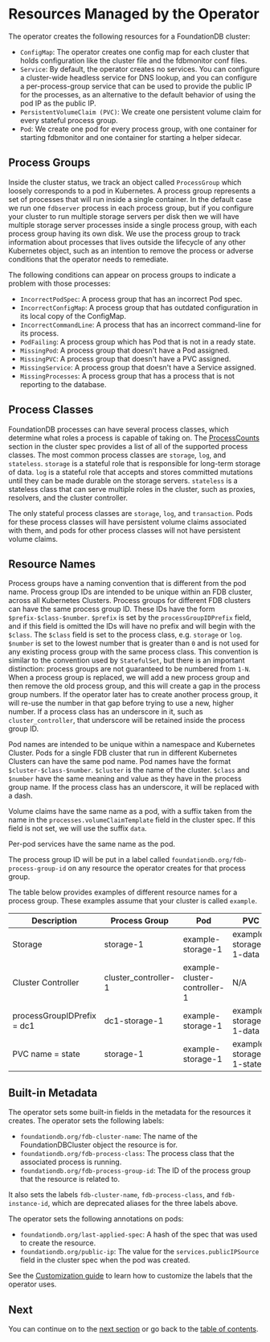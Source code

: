 # Resources Managed by the Operator

The operator creates the following resources for a FoundationDB cluster:

* `ConfigMap`: The operator creates one config map for each cluster that holds configuration like the cluster file and the fdbmonitor conf files.
* `Service`: By default, the operator creates no services. You can configure a cluster-wide headless service for DNS lookup, and you can configure a per-process-group service that can be used to provide the public IP for the processes, as an alternative to the default behavior of using the pod IP as the public IP.
* `PersistentVolumeClaim (PVC)`:  We create one persistent volume claim for every stateful process group.
* `Pod`: We create one pod for every process group, with one container for starting fdbmonitor and one container for starting a helper sidecar.

## Process Groups

Inside the cluster status, we track an object called `ProcessGroup` which loosely corresponds to a pod in Kubernetes. A process group represents a set of processes that will run inside a single container. In the default case we run one `fdbserver` process in each process group, but if you configure your cluster to run multiple storage servers per disk then we will have multiple storage server processes inside a single process group, with each process group having its own disk. We use the process group to track information about processes that lives outside the lifecycle of any other Kubernetes object, such as an intention to remove the process or adverse conditions that the operator needs to remediate.

The following conditions can appear on process groups to indicate a problem with those processes:

* `IncorrectPodSpec`: A process group that has an incorrect Pod spec.
* `IncorrectConfigMap`: A process group that has outdated configuration in its local copy of the ConfigMap.
* `IncorrectCommandLine`: A process that has an incorrect command-line for its process.
* `PodFailing`: A process group which has Pod that is not in a ready state.
* `MissingPod`: A process group that doesn't have a Pod assigned.
* `MissingPVC`: A process group that doesn't have a PVC assigned.
* `MissingService`: A process group that doesn't have a Service assigned.
* `MissingProcesses`: A process group that has a process that is not reporting to the database.

## Process Classes

FoundationDB processes can have several process classes, which determine what roles a process is capable of taking on. The [ProcessCounts](../cluster_spec.md#ProcessCounts) section in the cluster spec provides a list of all of the supported process classes. The most common process classes are `storage`, `log`, and `stateless`. `storage` is a stateful role that is responsible for long-term storage of data. `log` is a stateful role that accepts and stores committed mutations until they can be made durable on the storage servers. `stateless` is a stateless class that can serve multiple roles in the cluster, such as proxies, resolvers, and the cluster controller.

The only stateful process classes are `storage`, `log`, and `transaction`. Pods for these process classes will have persistent volume claims associated with them, and pods for other process classes will not have persistent volume claims.

## Resource Names

Process groups have a naming convention that is different from the pod name. Process group IDs are intended to be unique within an FDB cluster, across all Kubernetes Clusters. Process groups for different FDB clusters can have the same process group ID. These IDs have the form `$prefix-$class-$number`. `$prefix` is set by the `processGroupIDPrefix` field, and if this field is omitted the IDs will have no prefix and will begin with the `$class`. The `$class` field is set to the process class, e.g. `storage` or `log`. `$number` is set to the lowest number that is greater than `0` and is not used for any existing process group with the same process class. This convention is similar to the convention used by `StatefulSet`, but there is an important distinction: process groups are not guaranteed to be numbered from `1-N`. When a process group is replaced, we will add a new process group and then remove the old process group, and this will create a gap in the process group numbers. If the operator later has to create another process group, it will re-use the number in that gap before trying to use a new, higher number. If a process class has an underscore in it, such as `cluster_controller`, that underscore will be retained inside the process group ID.

Pod names are intended to be unique within a namespace and Kubernetes Cluster. Pods for a single FDB cluster that run in different Kubernetes Clusters can have the same pod name. Pod names have the format `$cluster-$class-$number`. `$cluster` is the name of the cluster. `$class` and `$number` have the same meaning and value as they have in the process group name. If the process class has an underscore, it will be replaced with a dash.

Volume claims have the same name as a pod, with a suffix taken from the name in the `processes.volumeClaimTemplate` field in the cluster spec. If this field is not set, we will use the suffix `data`.

Per-pod services have the same name as the pod.

The process group ID will be put in a label called `foundationdb.org/fdb-process-group-id` on any resource the operator creates for that process group.

The table below provides examples of different resource names for a process group. These examples assume that your cluster is called `example`.

| Description            | Process Group        | Pod                          | PVC                     |
| ---------------------- | -------------------- | ---------------------------- | ----------------------- |
| Storage                | storage-1            | example-storage-1            | example-storage-1-data  |
| Cluster Controller     | cluster_controller-1 | example-cluster-controller-1 | N/A                     |
| processGroupIDPrefix = dc1 | dc1-storage-1        | example-storage-1            | example-storage-1-data  |
| PVC name = state       | storage-1            | example-storage-1            | example-storage-1-state |

## Built-in Metadata

The operator sets some built-in fields in the metadata for the resources it creates. The operator sets the following labels:

* `foundationdb.org/fdb-cluster-name`: The name of the FoundationDBCluster object the resource is for.
* `foundationdb.org/fdb-process-class`: The process class that the associated process is running.
* `foundationdb.org/fdb-process-group-id`: The ID of the process group that the resource is related to.

It also sets the labels `fdb-cluster-name`, `fdb-process-class`, and `fdb-instance-id`, which are deprecated aliases for the three labels above. 

The operator sets the following annotations on pods:

* `foundationdb.org/last-applied-spec`: A hash of the spec that was used to create the resource.
* `foundationdb.org/public-ip`: The value for the `services.publicIPSource` field in the cluster spec when the pod was created.

See the [Customization guide](customization.md#resource-labeling) to learn how to customize the labels that the operator uses.

## Next

You can continue on to the [next section](operations.md) or go back to the [table of contents](index.md).

